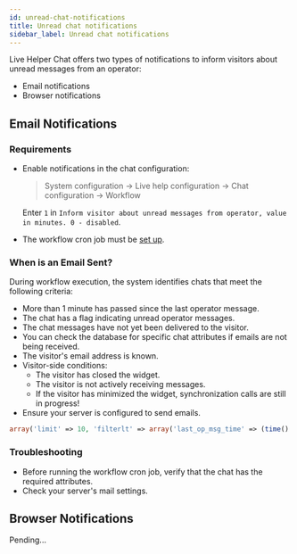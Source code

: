```yaml
---
id: unread-chat-notifications
title: Unread chat notifications
sidebar_label: Unread chat notifications
---
```


Live Helper Chat offers two types of notifications to inform visitors about unread messages from an operator:

*   Email notifications
*   Browser notifications

## Email Notifications

### Requirements

*   Enable notifications in the chat configuration:

    > System configuration -> Live help configuration -> Chat configuration -> Workflow

    Enter `1` in `Inform visitor about unread messages from operator, value in minutes. 0 - disabled`.
*   The workflow cron job must be [set up](../development/cronjob.md#default-cronjob-setup).

### When is an Email Sent?

During workflow execution, the system identifies chats that meet the following criteria:

*   More than 1 minute has passed since the last operator message.
*   The chat has a flag indicating unread operator messages.
*   The chat messages have not yet been delivered to the visitor.
*   You can check the database for specific chat attributes if emails are not being received.
*   The visitor's email address is known.
*   Visitor-side conditions:
    *   The visitor has closed the widget.
    *   The visitor is not actively receiving messages.
    *   If the visitor has minimized the widget, synchronization calls are still in progress!
*   Ensure your server is configured to send emails.

```php
array('limit' => 10, 'filterlt' => array('last_op_msg_time' => (time() - (1*60))), 'filter' => array('has_unread_op_messages' => 1, 'unread_op_messages_informed' => 0));
```

### Troubleshooting

*   Before running the workflow cron job, verify that the chat has the required attributes.
*   Check your server's mail settings.

## Browser Notifications

Pending...
